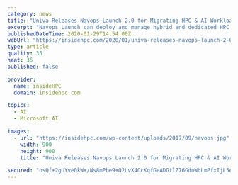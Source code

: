 ```yaml
---
category: news
title: "Univa Releases Navops Launch 2.0 for Migrating HPC & AI Workloads to the Cloud"
excerpt: "Navops Launch can deploy and manage hybrid and dedicated HPC clusters for thousands of applications, including AI, machine learning, life sciences ... Google Cloud Platform and Microsoft Azure. Automation applets help organizations automate decisions based on real-time cloud and workload-related metrics to scale and manage multi-cloud ..."
publishedDateTime: 2020-01-29T14:54:00Z
webUrl: "https://insidehpc.com/2020/01/univa-releases-navops-launch-2-0-for-migrating-hpc-ai-workloads-to-the-cloud/"
type: article
quality: 35
heat: 35
published: false

provider:
  name: insideHPC
  domain: insidehpc.com

topics:
  - AI
  - Microsoft AI

images:
  - url: "https://insidehpc.com/wp-content/uploads/2017/09/navops.jpg"
    width: 900
    height: 900
    title: "Univa Releases Navops Launch 2.0 for Migrating HPC & AI Workloads to the Cloud"

secured: "osQf+2gUYve0kW+/Ns8mPbe9+O2LvX4OcKqfGeADGtlZ76GdoWbLmPfxIjL5eUD87Dfd/RYyAbW/4iVDhKn6YwDg6g/5NUxmmqWQVESPV/qyHjo7Se63OAcviBl41dVFKQT6aw0yMV40tYJ5WCfW+B8qXK1AIXC+w8kHlIvuLtUllDmzyNGqyopuZEkDeCDYnaDgUukREUEp7Hvagu/t3uw2qIxzJzCkZ1/QvF8cr7YnR+ZRn1A8ciqnXwpUWao7fhelOpWoQgRWxZIwAQ6+Z512HrpSGofts5Nwe6K5UjtlmabFNfHxb70CzYcRhSKoakRPFibULgTc5AqbzQbF+JSU5jS8Ties2X2vP9TLOMTUa0skc2juCExKrofef3OAHMSduT24aU1VZW6BKHSFdes0yF8HY+wS4pFgMoLhgSkVX1IG0WLAmxb4peFikJvqDRt78yOj8Kk03K9i4YllQhKW8oX83t4N+gPN5RwyThs=;J9siI3921LVb7XoQC5bLBw=="
---
```


